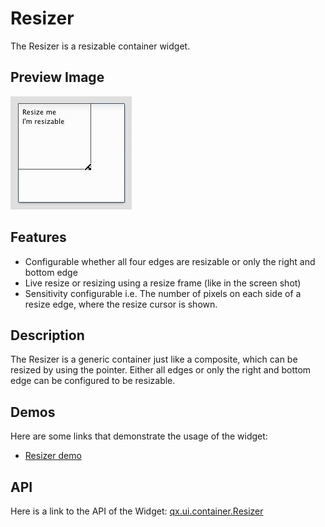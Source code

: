 Resizer
=======

The Resizer is a resizable container widget.

Preview Image
-------------

![widget/resizer.jpg](resizer.jpg)

Features
--------

-   Configurable whether all four edges are resizable or only the right and bottom edge
-   Live resize or resizing using a resize frame (like in the screen shot)
-   Sensitivity configurable i.e. The number of pixels on each side of a resize edge, where the resize cursor is shown.

Description
-----------

The Resizer is a generic container just like a composite, which can be resized by using the pointer. Either all edges or only the right and bottom edge can be configured to be resizable.

Demos
-----

Here are some links that demonstrate the usage of the widget:

-   [Resizer demo](apps://demobrowser/#widget~Resizer.html)

API
---

Here is a link to the API of the Widget:
[qx.ui.container.Resizer](apps://apiviewer/index.html#qx.ui.container.Resizer)
